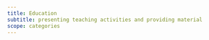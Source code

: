 ```yaml
---
title: Education
subtitle: presenting teaching activities and providing material
scope: categories
---
```

